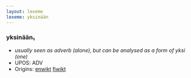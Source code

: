```yaml
---
layout: lexeme
lexeme: yksinään
---
```


###  yksinään₁

* _usually seen as adverb (alone), but can be analysed as a form of *yksi* (one)_
* UPOS:  ADV
* Origins: [enwikt](https://en.wiktionary.org/wiki/yksinään) [fiwikt](https://fi.wiktionary.org/wiki/yksinään) 


